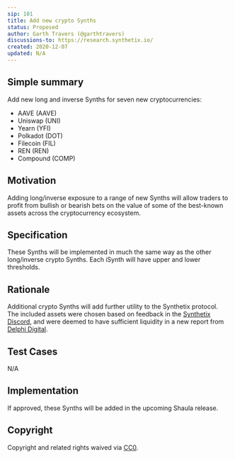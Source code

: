 ```yaml
---
sip: 101
title: Add new crypto Synths
status: Proposed
author: Garth Travers (@garthtravers)
discussions-to: https://research.synthetix.io/
created: 2020-12-07
updated: N/A
---
```


## Simple summary

Add new long and inverse Synths for seven new cryptocurrencies: 
- AAVE (AAVE)
- Uniswap (UNI)
- Yearn (YFI)
- Polkadot (DOT)
- Filecoin (FIL)
- REN (REN)
- Compound (COMP)

## Motivation

Adding long/inverse exposure to a range of new Synths will allow traders to profit from bullish or bearish bets on the value of some of the best-known assets across the cryptocurrency ecosystem. 

## Specification

These Synths will be implemented in much the same way as the other long/inverse crypto Synths. Each iSynth will have upper and lower thresholds. 

## Rationale

Additional crypto Synths will add further utility to the Synthetix protocol. The included assets were chosen based on feedback in the [Synthetix Discord](https://discord.com/invite/AEdUHzt), and were deemed to have sufficient liquidity in a new report from [Delphi Digital](https://synthetix.io/uploads/delphidigital_cryptoasset_liquidity_report_no3.pdf). 

## Test Cases

N/A

## Implementation

If approved, these Synths will be added in the upcoming Shaula release.

## Copyright

Copyright and related rights waived via [CC0](https://creativecommons.org/publicdomain/zero/1.0/).
